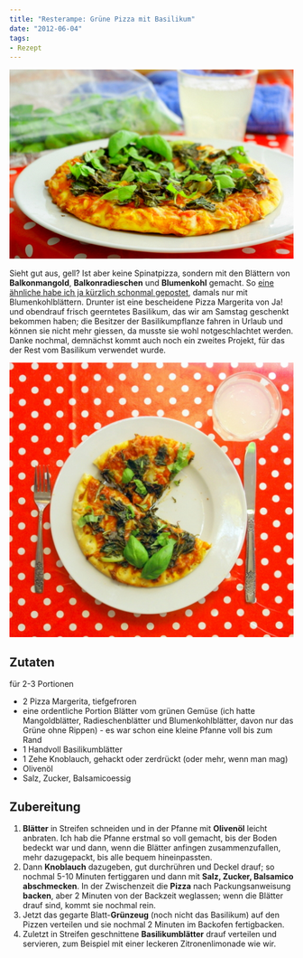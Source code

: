 ```yaml
---
title: "Resterampe: Grüne Pizza mit Basilikum"
date: "2012-06-04" 
tags:
- Rezept
---
```


[![mit Mangold, Radieschenblättern, Blumenkohlblättern](images/imgp9079.jpg "Grünzeugpizza mit Basilikum")](http://apfeleimer.wordpress.com/2012/06/04/resterampe-grune-pizza-mit-basilikum/gra%c2%bcnzeugpizza-mit-basilikum/)

Sieht gut aus, gell? Ist aber keine Spinatpizza, sondern mit den Blättern von **Balkonmangold**, **Balkonradieschen** und **Blumenkohl** gemacht. So [eine ähnliche habe ich ja kürzlich schonmal gepostet](http://apfeleimer.wordpress.com/2012/04/13/taste-the-waste-pizza-mit-blumenkohlgrn-statt-spinat-oder-rucola/), damals nur mit Blumenkohlblättern. Drunter ist eine bescheidene Pizza Margerita von Ja! und obendrauf frisch geerntetes Basilikum, das wir am Samstag geschenkt bekommen haben; die Besitzer der Basilikumpflanze fahren in Urlaub und können sie nicht mehr giessen, da musste sie wohl notgeschlachtet werden. Danke nochmal, demnächst kommt auch noch ein zweites Projekt, für das der Rest vom Basilikum verwendet wurde.

[![](images/imgp9080.jpg "Grünzeug-Pizza mit Basilikum")](http://apfeleimer.wordpress.com/2012/06/04/resterampe-grune-pizza-mit-basilikum/gra%c2%bcnzeug-pizza-mit-basilikum/)

## Zutaten

für 2-3 Portionen

- 2 Pizza Margerita, tiefgefroren
- eine ordentliche Portion Blätter vom grünen Gemüse (ich hatte Mangoldblätter, Radieschenblätter und Blumenkohlblätter, davon nur das Grüne ohne Rippen) - es war schon eine kleine Pfanne voll bis zum Rand
- 1 Handvoll Basilikumblätter
- 1 Zehe Knoblauch, gehackt oder zerdrückt (oder mehr, wenn man mag)
- Olivenöl
- Salz, Zucker, Balsamicoessig

## Zubereitung

1. **Blätter** in Streifen schneiden und in der Pfanne mit **Olivenöl** leicht anbraten. Ich hab die Pfanne erstmal so voll gemacht, bis der Boden bedeckt war und dann, wenn die Blätter anfingen zusammenzufallen, mehr dazugepackt, bis alle bequem hineinpassten.
2. Dann **Knoblauch** dazugeben, gut durchrühren und Deckel drauf; so nochmal 5-10 Minuten fertiggaren und dann mit **Salz, Zucker, Balsamico abschmecken**. In der Zwischenzeit die **Pizza** nach Packungsanweisung **backen**, aber 2 Minuten von der Backzeit weglassen; wenn die Blätter drauf sind, kommt sie nochmal rein.
3. Jetzt das gegarte Blatt-**Grünzeug** (noch nicht das Basilikum) auf den Pizzen verteilen und sie nochmal 2 Minuten im Backofen fertigbacken.
4. Zuletzt in Streifen geschnittene **Basilikumblätter** drauf verteilen und servieren, zum Beispiel mit einer leckeren Zitronenlimonade wie wir.
